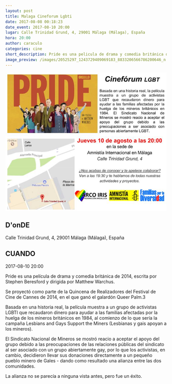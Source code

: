 ```yaml
---
layout: post
title: Malaga Cineforum Lgbti
date: 2017-08-08 00:18:23
date_event: 2017-08-10 20:00
lugar: Calle Trinidad Grund, 4, 29001 Málaga (Málaga), España
hora: 20:00
author: caraculo
categories: cine
short_description: Pride es una pelicula de drama y comedia británica de 2014, escrita por Stephen Beresford y dirigida por Matthew Warchus.
image_preview: /images/20525297_1243729409069183_8833206566786200646_n.jpg
---
```


<img src="/images/20525297_1243729409069183_8833206566786200646_n.jpg">

## D'onDE
Calle Trinidad Grund, 4, 29001 Málaga (Málaga), España

## CUANDO
2017-08-10 20:00

Pride es una película de drama y comedia británica de 2014, escrita por Stephen Beresford y dirigida por Matthew Warchus.

Se proyectó como parte de la Quincena de Realizadores del Festival de Cine de Cannes de 2014,​ en el que ganó el galardón Queer Palm.3

Basada en una historia real, la película muestra a un grupo de activistas LGBTI que recaudaron dinero para ayudar a las familias afectadas por la huelga de los mineros británicos en 1984, al comienzo de lo que sería la campaña Lesbians and Gays Support the Miners (Lesbianas y gais apoyan a los mineros).

El Sindicato Nacional de Mineros se mostró reacio a aceptar el apoyo del grupo debido a las preocupaciones de las relaciones públicas del sindicato al ser asociado con un grupo abiertamente gay, por lo que los activistas, en cambio, decidieron llevar sus donaciones directamente a un pequeño pueblo minero de Gales - dando como resultado una alianza entre las dos comunidades.

La alianza no se parecía a ninguna vista antes, pero fue un éxito.
